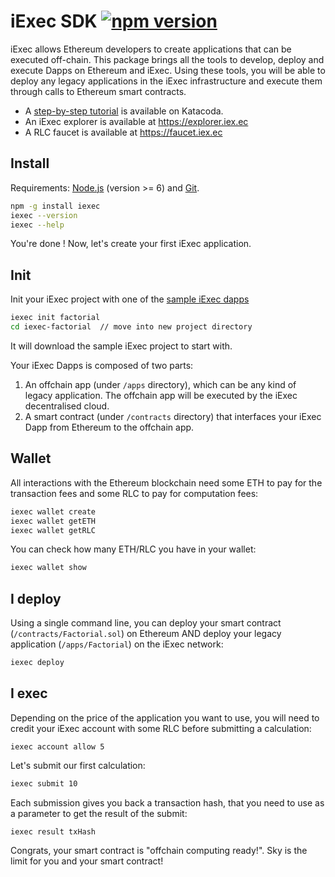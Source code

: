 # iExec SDK [![npm version](https://badge.fury.io/js/iexec.svg)](https://www.npmjs.com/package/iexec)


iExec allows Ethereum developers to create applications that can be executed off-chain.
This package brings all the tools to develop, deploy and execute Dapps on Ethereum and iExec.
Using these tools, you will be able to deploy any legacy applications in the iExec infrastructure
and execute them through calls to Ethereum smart contracts.

* A [step-by-step tutorial](https://goo.gl/REsz1j) is available on Katacoda.
* An iExec explorer is available at https://explorer.iex.ec
* A RLC faucet is available at https://faucet.iex.ec

## Install

Requirements:
[Node.js](https://nodejs.org/en/) (version >= 6) and [Git](https://git-scm.com/).
```bash
npm -g install iexec
iexec --version
iexec --help
```

You're done ! Now, let's create your first iExec application.


## Init

Init your iExec project with one of the [sample iExec dapps](https://github.com/iExecBlockchainComputing/iexec-dapp-samples/tree/master)
```bash
iexec init factorial
cd iexec-factorial  // move into new project directory
```

It will download the sample iExec project to start with.

Your iExec Dapps is composed of two parts:
1. An offchain app (under ```/apps``` directory), which can be any kind of legacy application. The offchain app will be executed by the iExec decentralised cloud.
2. A smart contract (under ```/contracts``` directory) that interfaces your iExec Dapp from Ethereum to the offchain app.


## Wallet

All interactions with the Ethereum blockchain need some ETH to pay for the transaction fees and some RLC to pay for computation fees:
```bash
iexec wallet create
iexec wallet getETH
iexec wallet getRLC
```
You can check how many ETH/RLC you have in your wallet:
```bash
iexec wallet show
```

## I deploy
Using a single command line, you can deploy your smart contract (```/contracts/Factorial.sol```) on Ethereum AND deploy your legacy application (```/apps/Factorial```) on the iExec network:
```bash
iexec deploy
```

## I exec
Depending on the price of the application you want to use, you will need to credit your iExec account with some RLC before submitting a calculation:
```
iexec account allow 5
```
Let's submit our first calculation:
```bash
iexec submit 10
```
Each submission gives you back a transaction hash, that you need to use as a parameter to get the result of the submit:
```
iexec result txHash
```

Congrats, your smart contract is "offchain computing ready!". Sky is the limit for you and your smart contract!
